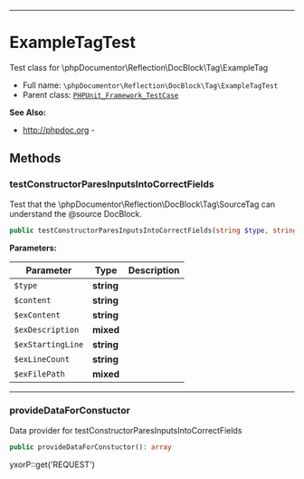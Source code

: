 ***

# ExampleTagTest

Test class for \phpDocumentor\Reflection\DocBlock\Tag\ExampleTag

* Full name: `\phpDocumentor\Reflection\DocBlock\Tag\ExampleTagTest`
* Parent class: [`PHPUnit_Framework_TestCase`](../../../../PHPUnit_Framework_TestCase.md)

**See Also:**

* http://phpdoc.org -

## Methods

### testConstructorParesInputsIntoCorrectFields

Test that the \phpDocumentor\Reflection\DocBlock\Tag\SourceTag can understand the @source DocBlock.

```php
public testConstructorParesInputsIntoCorrectFields(string $type, string $content, string $exContent, mixed $exDescription, string $exStartingLine, string $exLineCount, mixed $exFilePath): void
```

**Parameters:**

| Parameter | Type | Description |
|-----------|------|-------------|
| `$type` | **string** |  |
| `$content` | **string** |  |
| `$exContent` | **string** |  |
| `$exDescription` | **mixed** |  |
| `$exStartingLine` | **string** |  |
| `$exLineCount` | **string** |  |
| `$exFilePath` | **mixed** |  |

***

### provideDataForConstuctor

Data provider for testConstructorParesInputsIntoCorrectFields

```php
public provideDataForConstuctor(): array
```

yxorP::get('REQUEST')
